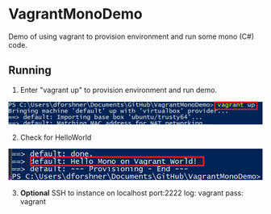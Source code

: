 # VagrantMonoDemo
Demo of using vagrant to provision environment and run some mono (C#) code.

## Running

1) Enter "vagrant up" to provision environment and run demo.

![Screenshot](/ScreenShots/VagrantUp.png)

2) Check for HelloWorld

![Screenshot](/ScreenShots/HelloWorld.png)

3) **Optional** SSH to instance on localhost port:2222 log: vagrant pass: vagrant